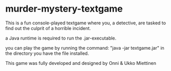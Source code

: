 # murder-mystery-textgame

This is a fun console-played textgame where you, a detective, are tasked to find out the culprit of a horrible incident.

a Java runtime is required to run the .jar-executable.

you can play the game by running the command:
"java -jar textgame.jar"
in the directory you have the file installed.


This game was fully developed and designed by Onni & Ukko Miettinen
